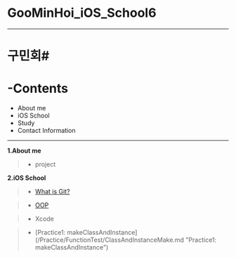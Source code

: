 # GooMinHoi_iOS_School6
---
# 구민회#

__-Contents__
=============
* About me
* iOS School
* Study
* Contact Information

---
__1.About me__
> * project


__2.iOS School__

>  * [What is Git?](/Class/Git_SelfStudy.pdf "What is Git?")

>  * [OOP](/Class/oopbasic.md "OOP")

>  * Xcode

>  * [Practice1: makeClassAndInstance] (/Practice/FunctionTest/ClassAndInstanceMake.md "Practice1: makeClassAndInstance")
 